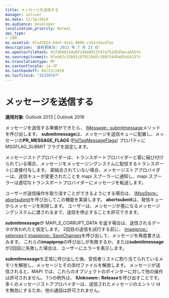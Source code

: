 ```yaml
---
title: メッセージを送信する
manager: soliver
ms.date: 11/16/2014
ms.audience: Developer
localization_priority: Normal
api_type:
- COM
ms.assetid: 4fa47824-b4ef-41e1-9096-c1b1cdacd7ac
description: '最終更新日: 2011 年 7 月 23 日'
ms.openlocfilehash: 01fd66033da0f24948913f47a752d555eca655fe
ms.sourcegitcommit: 8fe462c32b91c87911942c188f3445e85a54137c
ms.translationtype: MT
ms.contentlocale: ja-JP
ms.lasthandoff: 04/23/2019
ms.locfileid: "32339747"
---
```

# <a name="sending-a-message"></a>メッセージを送信する

  
  
**適用対象**: Outlook 2013 | Outlook 2016 
  
メッセージを送信する準備ができたら、 [IMessage:: submitmessage](imessage-submitmessage.md)メソッドを呼び出します。 **submitmessage**は、メッセージを送信キューに配置し、メッセージの**PR_MESSAGE_FLAGS** ([PidTagMessageFlags](pidtagmessageflags-canonical-property.md)) プロパティに MSGFLAG_SUBMIT フラグを設定します。
  
メッセージストアプロバイダーは、トランスポートプロバイダーと密に結び付けられている場合、メッセージをメッセージングシステムに配信するトランスポートに直接付与します。 密結合されていない場合、メッセージストアプロバイダーは、送信キューが変更されたことを mapi スプーラーに通知し、mapi スプーラーは適切なトランスポートプロバイダーにメッセージを転送します。
  
ユーザーが送信操作を取り消すことができるようにする場合は、 [IMsgStore:: abortsubmit](imsgstore-abortsubmit.md)を呼び出してこの機能を実装します。 **abortsubmit**は、発信キューからメッセージを削除します。 ユーザーは、メッセージが基になるメッセージングシステムに渡されるまで、送信を停止することを許可できます。 
  
**submitmessage**が MAPI_E_CORRUPT_DATA を返す場合は、送信されるデータが失われたと仮定します。 2回目の送信を試行する前に、 [imapiprop:: setprops](imapiprop-setprops.md)と[imapiprop:: SaveChanges](imapiprop-savechanges.md)を呼び出して、メッセージを再度書き込みます。 これらの**imapiprop**の呼び出しが失敗するか、または**submitmessage**が2回目に失敗した場合は、ユーザーにエラーを表示します。 
  
**submitmessage**を正常に呼び出した後、受信者リストに割り当てられているメモリを解放し、メッセージとその添付ファイルを解放します。 メッセージが送信されると、MAPI では、これらのオブジェクトのポインターに対して他の操作は許可されません。 1つの例外は、 **IUnknown:: Release**を呼び出すことです。 多くのメッセージストアプロバイダーは、送信されたメッセージのエントリ id を無効にするため、他の通話は許可されません。
  

